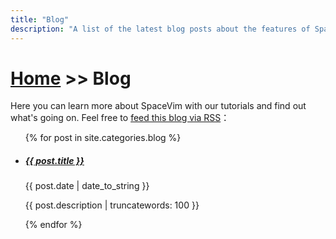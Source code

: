 ```yaml
---
title: "Blog"
description: "A list of the latest blog posts about the features of SpaceVim and tutorials on using vim."
---
```


# [Home](../) >> Blog

Here you can learn more about SpaceVim with our tutorials and find out what's
going on. Feel free to [feed this blog via RSS](../../feed.xml)：

<ul>
    {% for post in site.categories.blog %}
            <li>
               <h5><a href="{{ post.url }}">{{ post.title }}</a></h5>
               <span class="post-date">{{ post.date | date_to_string }}</span>
               <p>{{ post.description | truncatewords: 100 }}</p>
            </li>
    {% endfor %}
</ul>
